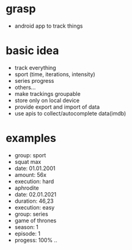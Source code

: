 # grasp
- android app to track things

# basic idea
- track everything
 - sport (time, iterations, intensity)
 - series progress
 - others...
- make trackings groupable
- store only on local device
- provide export and import of data
- use apis to collect/autocomplete data(imdb)

# examples
- group: sport
 - squat max
  - date: 01.01.2001
  - amount: 56x
  - execution: hard
 - aphrodite
  - date: 02.01.2021
  - duration: 46,23
  - execution: easy
- group: series
 - game of thrones
  - season: 1
  - episode: 1
  - progess: 100%
..
